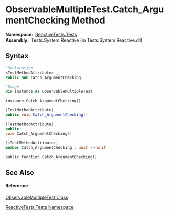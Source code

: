 # ObservableMultipleTest.Catch\_ArgumentChecking Method

**Namespace:**  [ReactiveTests.Tests](ReactiveTests.Tests\ReactiveTests.Tests.md)  
**Assembly:**  Tests.System.Reactive (in Tests.System.Reactive.dll)

## Syntax

```vb
'Declaration
<TestMethodAttribute> _
Public Sub Catch_ArgumentChecking
```

```vb
'Usage
Dim instance As ObservableMultipleTest

instance.Catch_ArgumentChecking()
```

```csharp
[TestMethodAttribute]
public void Catch_ArgumentChecking()
```

```c++
[TestMethodAttribute]
public:
void Catch_ArgumentChecking()
```

```fsharp
[<TestMethodAttribute>]
member Catch_ArgumentChecking : unit -> unit 
```

```jscript
public function Catch_ArgumentChecking()
```

## See Also

#### Reference

[ObservableMultipleTest Class](ObservableMultipleTest\ObservableMultipleTest.md)

[ReactiveTests.Tests Namespace](ReactiveTests.Tests\ReactiveTests.Tests.md)




